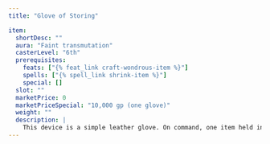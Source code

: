 ```yaml
---
title: "Glove of Storing"

item:
  shortDesc: ""
  aura: "Faint transmutation"
  casterLevel: "6th"
  prerequisites:
    feats: ["{% feat_link craft-wondrous-item %}"]
    spells: ["{% spell_link shrink-item %}"]
    special: []
  slot: ""
  marketPrice: 0
  marketPriceSpecial: "10,000 gp (one glove)"
  weight: ""
  description: |
    This device is a simple leather glove. On command, one item held in the hand wearing the glove disappears. The item can weigh no more than 20 pounds and must be able to be held in one hand. While stored, the item has negligible weight. With a snap of the fingers wearing the glove, the item reappears. A glove can only store one item at a time. Storing or retrieving the item is a free action. The item is held in stasis and shrunk down so small within the palm of the glove that it cannot be seen. Spell durations are not suppressed, but continue to expire. If an effect is suppressed or dispelled, the stored item appears instantly.
---
```

